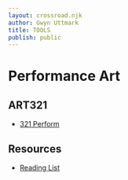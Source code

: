 ```yaml
---
layout: crossroad.njk
author: Gwyn Uttmark
title: TOOLS
publish: public
---
```


# Performance Art

## ART321
 - [321 Perform](./321.html)

## Resources
 - [Reading List](./reading-list.html)

